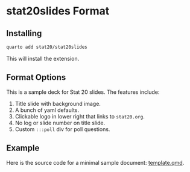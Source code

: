 # stat20slides Format

## Installing

```bash
quarto add stat20/stat20slides
```

This will install the extension.

## Format Options

This is a sample deck for Stat 20 slides. The features include:

1. Title slide with background image.
2. A bunch of yaml defaults.
3. Clickable logo in lower right that links to `stat20.org`.
4. No log or slide number on title slide.
5. Custom `:::poll` div for poll questions.

## Example

Here is the source code for a minimal sample document: [template.qmd](template.qmd).
